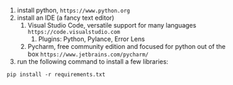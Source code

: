 1. install python, `https://www.python.org`
2. install an IDE (a fancy text editor)
   1. Visual Studio Code, versatile support for many languages `https://code.visualstudio.com`
      1. Plugins: Python, Pylance, Error Lens
   2. Pycharm, free community edition and focused for python out of the box `https://www.jetbrains.com/pycharm/`
3. run the following command to install a few libraries:
``` shell
pip install -r requirements.txt
```
